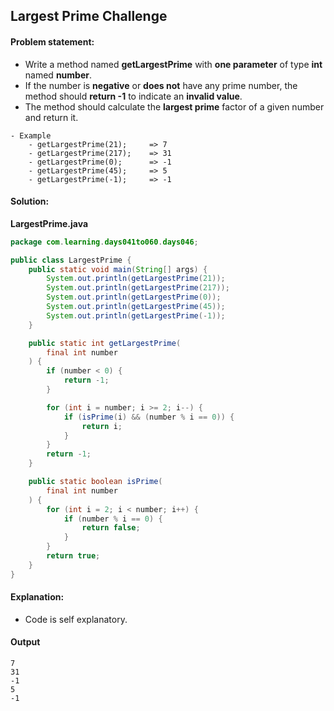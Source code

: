 Largest Prime Challenge
--

#### Problem statement:

- Write a method named **getLargestPrime** with **one parameter** of type **int** named **number**.
- If the number is **negative** or **does not** have any prime number, the method should **return -1** to indicate an **invalid value**.
- The method should calculate the **largest prime** factor of a given number and return it.

```
- Example
    - getLargestPrime(21);     => 7
    - getLargestPrime(217);    => 31
    - getLargestPrime(0);      => -1
    - getLargestPrime(45);     => 5
    - getLargestPrime(-1);     => -1 
```

#### Solution:
**LargestPrime.java**
```java
package com.learning.days041to060.days046;

public class LargestPrime {
    public static void main(String[] args) {
        System.out.println(getLargestPrime(21));
        System.out.println(getLargestPrime(217));
        System.out.println(getLargestPrime(0));
        System.out.println(getLargestPrime(45));
        System.out.println(getLargestPrime(-1));
    }

    public static int getLargestPrime(
        final int number
    ) {
        if (number < 0) {
            return -1;
        }

        for (int i = number; i >= 2; i--) {
            if (isPrime(i) && (number % i == 0)) {
                return i;
            }
        }
        return -1;
    }

    public static boolean isPrime(
        final int number
    ) {
        for (int i = 2; i < number; i++) {
            if (number % i == 0) {
                return false;
            }
        }
        return true;
    }
}
```

#### Explanation:

- Code is self explanatory.
 
#### Output
 ```
7
31
-1
5
-1
```